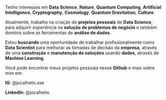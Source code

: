 Tenho interesses em **Data Science**, **Nature**, **Quantum Computing**, **Artificial Intelligence**, **Cryptography**, **Cosmology**, **Quantum Gravitation**, **Culture**.

Atualmente, trabalho na criação de **projetos pessoais** de **Data Science**, para adquirir experiência na **solução de problemas de negócio** e também domínio sobre as ferramentas de **análise de dados**.

Estou **buscando** uma oportunidade de trabalhar profissionalmente como **Data Scientist** para melhorar as tomadas de decisão da **empresa**, através de uma **construção** e **manutenção de soluções** usando **dados**, através de **Machine Learning**.

Você pode encontrar meus projetos pessoais nesse **Github** e mais sobre mim em:

**IG**: @jocafneto.exe

**LinkedIn**: @jocafneto

